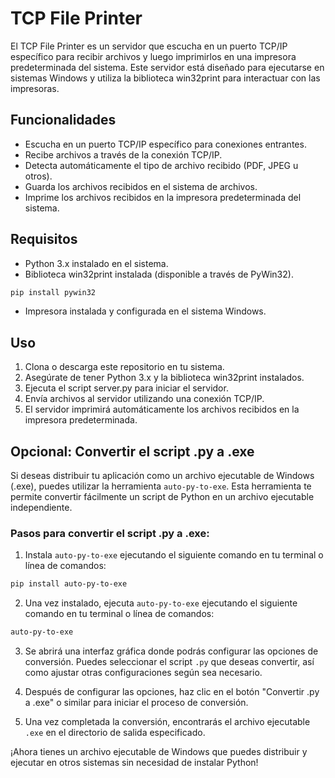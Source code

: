 # TCP File Printer

El TCP File Printer es un servidor que escucha en un puerto TCP/IP específico para recibir archivos y luego imprimirlos en una impresora predeterminada del sistema. Este servidor está diseñado para ejecutarse en sistemas Windows y utiliza la biblioteca win32print para interactuar con las impresoras.

## Funcionalidades
- Escucha en un puerto TCP/IP específico para conexiones entrantes.
- Recibe archivos a través de la conexión TCP/IP.
- Detecta automáticamente el tipo de archivo recibido (PDF, JPEG u otros).
- Guarda los archivos recibidos en el sistema de archivos.
- Imprime los archivos recibidos en la impresora predeterminada del sistema.

## Requisitos
- Python 3.x instalado en el sistema.
- Biblioteca win32print instalada (disponible a través de PyWin32).
```sh
pip install pywin32
```
- Impresora instalada y configurada en el sistema Windows.

## Uso
1) Clona o descarga este repositorio en tu sistema.
2) Asegúrate de tener Python 3.x y la biblioteca win32print instalados.
3) Ejecuta el script server.py para iniciar el servidor.
4) Envía archivos al servidor utilizando una conexión TCP/IP.
5) El servidor imprimirá automáticamente los archivos recibidos en la impresora predeterminada.

## Opcional: Convertir el script .py a .exe

Si deseas distribuir tu aplicación como un archivo ejecutable de Windows (.exe), puedes utilizar la herramienta `auto-py-to-exe`. Esta herramienta te permite convertir fácilmente un script de Python en un archivo ejecutable independiente.

### Pasos para convertir el script .py a .exe:

1. Instala `auto-py-to-exe` ejecutando el siguiente comando en tu terminal o línea de comandos:

```sh
pip install auto-py-to-exe
```

2. Una vez instalado, ejecuta `auto-py-to-exe` ejecutando el siguiente comando en tu terminal o línea de comandos:

```sh
auto-py-to-exe
```

3. Se abrirá una interfaz gráfica donde podrás configurar las opciones de conversión. Puedes seleccionar el script `.py` que deseas convertir, así como ajustar otras configuraciones según sea necesario.

4. Después de configurar las opciones, haz clic en el botón "Convertir .py a .exe" o similar para iniciar el proceso de conversión.

5. Una vez completada la conversión, encontrarás el archivo ejecutable `.exe` en el directorio de salida especificado.

¡Ahora tienes un archivo ejecutable de Windows que puedes distribuir y ejecutar en otros sistemas sin necesidad de instalar Python!
